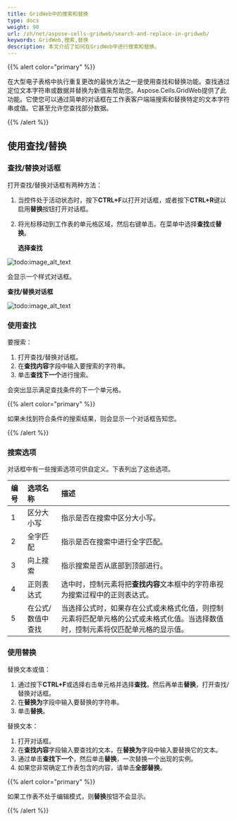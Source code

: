 ```yaml
---
title: GridWeb中的搜索和替换
type: docs
weight: 90
url: /zh/net/aspose-cells-gridweb/search-and-replace-in-gridweb/
keywords: GridWeb,搜索,替换
description: 本文介绍了如何在GridWeb中进行搜索和替换。
---
```


{{% alert color="primary" %}} 

在大型电子表格中执行重复更改的最快方法之一是使用查找和替换功能。查找通过定位文本字符串或数据并替换为新值来帮助您。Aspose.Cells.GridWeb提供了此功能。它使您可以通过简单的对话框在工作表客户端端搜索和替换特定的文本字符串或值。它甚至允许您查找部分数据。

{{% /alert %}} 
## **使用查找/替换**
### **查找/替换对话框**
打开查找/替换对话框有两种方法：

1. 当控件处于活动状态时，按下**CTRL+F**以打开对话框，或者按下**CTRL+R**键以启用**替换**按钮打开对话框。
1. 将光标移动到工作表的单元格区域，然后右键单击。在菜单中选择**查找**或**替换**。 

   **选择查找** 

![todo:image_alt_text](search-and-replace-in-gridweb_1.png)




会显示一个样式对话框。 

**查找/替换对话框** 

![todo:image_alt_text](search-and-replace-in-gridweb_2.png)
### **使用查找**
要搜索：

1. 打开查找/替换对话框。
1. 在**查找内容**字段中输入要搜索的字符串。
1. 单击**查找下一个**进行搜索。

会突出显示满足查找条件的下一个单元格。

{{% alert color="primary" %}} 

如果未找到符合条件的搜索结果，则会显示一个对话框告知您。

{{% /alert %}} 
### **搜索选项**
对话框中有一些搜索选项可供自定义。下表列出了这些选项。

|**编号**|**选项名称**|**描述**|
| :- | :- | :- |
|1|区分大小写|指示是否在搜索中区分大小写。
|2|全字匹配|指示是否在搜索中进行全字匹配。
|3|向上搜索|指示搜索是否从底部到顶部进行。
|4|正则表达式|选中时，控制元素将把**查找内容**文本框中的字符串视为搜索过程中的正则表达式。
|5|在公式/数值中查找|当选择公式时，如果存在公式或未格式化值，则控制元素将匹配单元格的公式或未格式化值。当选择数值时，控制元素将仅匹配单元格的显示值。
### **使用替换**
替换文本或值：

1. 通过按下**CTRL+F**或选择右击单元格并选择**查找**，然后再单击**替换**，打开查找/替换对话框。
1. 在**替换为**字段中输入要替换的字符串。
1. 单击**替换**。

替换文本：

1. 打开对话框。
1. 在**查找内容**字段输入要查找的文本，在**替换为**字段中输入要替换它的文本。
1. 通过单击**查找下一个**，然后单击**替换**，一次替换一个出现的实例。
1. 如果您非常确定工作表包含的内容，请单击**全部替换**。

{{% alert color="primary" %}} 

如果工作表不处于编辑模式，则**替换**按钮不会显示。

{{% /alert %}}
